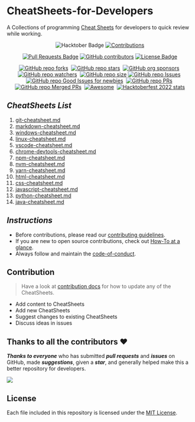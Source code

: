 # CheatSheets-for-Developers
A Collections of programming [Cheat Sheets](./CheatSheets/) for developers to quick review while working.

<div align="center">

<img src="https://img.shields.io/badge/hacktoberfest-2022-blueviolet" alt="Hacktober Badge"/>
<a href="https://github.com/ossamamehmood" ><img src="https://img.shields.io/badge/Contributions-welcome-orangered.svg?style=flat&logo=git" alt="Contributions" /></a>

<a href="https://github.com/crescentpartha/CheatSheets-for-Developers/pulls"><img src="https://img.shields.io/github/issues-pr/crescentpartha/CheatSheets-for-Developers" alt="Pull Requests Badge"/></a>
<a href="https://github.com/crescentpartha/CheatSheets-for-Developers/graphs/contributors"><img alt="GitHub contributors" src="https://img.shields.io/github/contributors/crescentpartha/CheatSheets-for-Developers?color=2b9348&style=flat&logo=github"></a>
<a href="https://github.com/crescentpartha/CheatSheets-for-Developers/blob/main/LICENSE"><img src="https://img.shields.io/github/license/crescentpartha/CheatSheets-for-Developers?color=2b9348" alt="License Badge"/></a>

</div>

<div align="center" markdown="1">

[![GitHub repo forks](https://img.shields.io/github/forks/crescentpartha/CheatSheets-for-Developers?style=flat&logo=github&logoColor=whitesmoke&label=Forks)](https://github.com/crescentpartha/CheatSheets-for-Developers/network)&#160;
[![GitHub repo stars](https://img.shields.io/github/stars/crescentpartha/CheatSheets-for-Developers?style=flat&logo=github&logoColor=whitesmoke&label=Stars)](https://github.com/crescentpartha/CheatSheets-for-Developers/stargazers)&#160;
[![GitHub org sponsors](https://img.shields.io/github/sponsors/crescentpartha?style=flat&logo=github&logoColor=whitesmoke&label=Sponsors)](https://github.com/sponsors/crescentpartha)&#160;
[![GitHub repo watchers](https://img.shields.io/github/watchers/crescentpartha/CheatSheets-for-Developers?style=flat&logo=github&logoColor=whitesmoke&label=Watchers)](https://github.com/crescentpartha/CheatSheets-for-Developers/watchers)&#160;
[![GitHub repo size](https://img.shields.io/github/repo-size/crescentpartha/CheatSheets-for-Developers?style=flat&logo=github&logoColor=whitesmoke&label=Repo%20Size)](https://github.com/crescentpartha/CheatSheets-for-Developers/archive/refs/heads/main.zip)
[![GitHub repo Issues](https://img.shields.io/github/issues/crescentpartha/CheatSheets-for-Developers?style=flat&logo=github&logoColor=red&label=Issues)](https://github.com/crescentpartha/CheatSheets-for-Developers/issues)&#160;
[![GitHub repo Good Issues for newbies](https://img.shields.io/github/issues/crescentpartha/CheatSheets-for-Developers/good%20first%20issue?style=flat&logo=github&logoColor=green&label=Good%20First%20issues)](https://github.com/crescentpartha/CheatSheets-for-Developers/issues?q=is%3Aopen+is%3Aissue+label%3A%22good+first+issue%22)&#160;
[![GitHub repo PRs](https://img.shields.io/github/issues-pr/crescentpartha/CheatSheets-for-Developers?style=flat&logo=github&logoColor=orange&label=PRs)](https://github.com/crescentpartha/CheatSheets-for-Developers/pulls)&#160;
[![GitHub repo Merged PRs](https://img.shields.io/github/issues-search/crescentpartha/CheatSheets-for-Developers?style=flat&logo=github&logoColor=green&label=Merged%20PRs&query=is%3Amerged)](https://github.com/crescentpartha/CheatSheets-for-Developers/pulls?q=is%3Apr+is%3Amerged)&#160;
[![Awesome](https://cdn.rawgit.com/sindresorhus/awesome/d7305f38d29fed78fa85652e3a63e154dd8e8829/media/badge.svg)](https://github.com/sindresorhus/awesome)&#160;
[![Hacktoberfest 2022 stats](https://img.shields.io/github/hacktoberfest/2022/crescentpartha/CheatSheets-for-Developers?label=Hacktoberfest+2022)](https://github.com/crescentpartha/CheatSheets-for-Developers/pulls?q=is%3Apr+is%3Amerged+created%3A2022-10-01..2022-10-31)

</div>

## ___CheatSheets List___

1. [git-cheatsheet.md](./CheatSheets/git-cheatsheet.md)
2. [markdown-cheatsheet.md](./CheatSheets/markdown-cheatsheet.md)
3. [windows-cheatsheet.md](./CheatSheets/windows-cheatsheet.md)
4. [linux-cheatsheet.md](./CheatSheets/linux-cheatsheet.md)
5. [vscode-cheatsheet.md](./CheatSheets/vscode-cheatsheet.md)
6. [chrome-devtools-cheatsheet.md](./CheatSheets/chrome-devtools-cheatsheet.md)
7. [npm-cheatsheet.md](./CheatSheets/npm-cheatsheet.md)
8. [nvm-cheatsheet.md](./CheatSheets/nvm-cheatsheet.md)
9. [yarn-cheatsheet.md](./CheatSheets/yarn-cheatsheet.md)
10. [html-cheatsheet.md](./CheatSheets/html-cheatsheet.md)
11. [css-cheatsheet.md](./CheatSheets/css-cheatsheet.md)
12. [javascript-cheatsheet.md](./CheatSheets/JavaScript-CheatSheet.md)
13. [python-cheatsheet.md](./CheatSheets/Python-cheatsheet.md)
14. [java-cheatsheet.md](./CheatSheets/java-cheatsheet.md)

## ___Instructions___

- Before contributions, please read our [contributing guidelines](docs/CONTRIBUTING.md).
- If you are new to open source contributions, check out [How-To at a glance](docs/HOW-TO.md).
- Always follow and maintain the [code-of-conduct](docs/CODE-OF-CONDUCT.md).

## Contribution

> Have a look at [contribution docs](./docs/CONTRIBUTING.md) for how to update any of the CheatSheets.

- Add content to CheatSheets
- Add new CheatSheets
- Suggest changes to existing CheatSheets
- Discuss ideas in issues

## Thanks to all the contributors ❤

___Thanks to everyone___ who has submitted ___pull requests___ and ___issues___ on GitHub, made ___suggestions___, given a ___star___, and generally helped make this a better repository for developers.

<!-- ![Contributors](https://contrib.rocks/image?repo=crescentpartha/CheatSheets-for-Developers) -->

<a href = "https://github.com/crescentpartha/CheatSheets-for-Developers/graphs/contributors">
  <img src = "https://contrib.rocks/image?repo=crescentpartha/CheatSheets-for-Developers"/>
</a>

## License

Each file included in this repository is licensed under the [MIT License](./LICENSE).

<!-- Never delete this div container -->
<div align="center" markdown="1">

<!-- [![GitHub Help Wanted issues](https://img.shields.io/github/issues/crescentpartha/CheatSheets-for-Developers/help%20wanted?style=flat&logo=github&logoColor=b545d1&label=%22Help%20Wanted%22%20issues)](https://github.com/crescentpartha/CheatSheets-for-Developers/issues?q=is%3Aopen+is%3Aissue+label%3A%22help+wanted%22)     -->
<!-- [![GitHub Help Wanted PRs](https://img.shields.io/github/issues-pr/crescentpartha/CheatSheets-for-Developers/help%20wanted?style=flat&logo=github&logoColor=b545d1&label=%22Help%20Wanted%22%20PRs)](https://github.com/crescentpartha/CheatSheets-for-Developers/pulls?q=is%3Aopen+is%3Aissue+label%3A%22help+wanted%22) -->
<!-- [![GitHub repo contributors](https://img.shields.io/github/contributors-anon/crescentpartha/CheatSheets-for-Developers?style=flat&logo=github&logoColor=whitesmoke&label=Contributors)](https://github.com/crescentpartha/CheatSheets-for-Developers/graphs/contributors) -->

</div>
